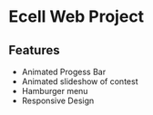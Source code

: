 <h1>Ecell Web Project</h1>
<h2>Features</h2>
<ul>
    <li>Animated Progess Bar</li>
    <li>Animated slideshow of contest</li>
    <li>Hamburger menu</li>
    <li>Responsive Design</li>
</ul>

